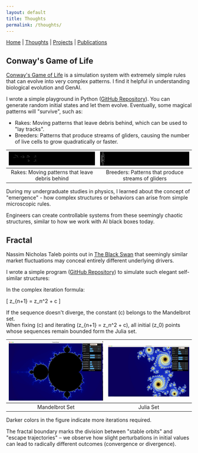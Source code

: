 ```yaml
---
layout: default
title: Thoughts
permalink: /thoughts/
---
```


[Home](/) | [Thoughts](/thoughts/) | [Projects](/projects/) | [Publications](/publications/)

## Conway's Game of Life

[Conway's Game of Life](https://en.wikipedia.org/wiki/Conway%27s_Game_of_Life) is a simulation system with extremely simple rules that can evolve into very complex patterns. I find it helpful in understanding biological evolution and GenAI.

I wrote a simple playground in Python ([GitHub Repository](https://github.com/KeriYuu/Conway-s-Game-of-Life)). You can generate random initial states and let them evolve. Eventually, some magical patterns will "survive", such as:

- Rakes: Moving patterns that leave debris behind, which can be used to "lay tracks".
- Breeders: Patterns that produce streams of gliders, causing the number of live cells to grow quadratically or faster.

| ![Rakes](./images/rake.gif) | ![Breeders](./images/breeder.gif) |
|:---------------------------:|:--------------------------------:|
| Rakes: Moving patterns that leave debris behind | Breeders: Patterns that produce streams of gliders |

During my undergraduate studies in physics, I learned about the concept of "emergence" - how complex structures or behaviors can arise from simple microscopic rules. 

Engineers can create controllable systems from these seemingly chaotic structures, similar to how we work with AI black boxes today.


## Fractal

Nassim Nicholas Taleb points out in [The Black Swan](https://en.wikipedia.org/wiki/The_Black_Swan:_The_Impact_of_the_Highly_Improbable) that seemingly similar market fluctuations may conceal entirely different underlying drivers. 

I wrote a simple program ([GitHub Repository](https://github.com/KeriYuu/fractal-game)) to simulate such elegant self-similar structures:  

In the complex iteration formula:

\[
z_{n+1} = z_n^2 + c
\]

If the sequence doesn't diverge, the constant \(c\) belongs to the Mandelbrot set.  
When fixing \(c\) and iterating \(z_{n+1} = z_n^2 + c\), all initial \(z_0\) points whose sequences remain bounded form the Julia set.  

| ![Mandelbrot Set](./images/mandelbrot.png) | ![Julia Set](./images/julia.png)           |
|:------------------------------------------:|:------------------------------------------:|
| Mandelbrot Set                             | Julia Set                                  |

Darker colors in the figure indicate more iterations required.  

The fractal boundary marks the division between "stable orbits" and "escape trajectories" – we observe how slight perturbations in initial values can lead to radically different outcomes (convergence or divergence).